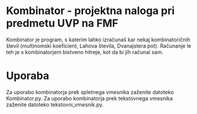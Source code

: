 # Kombinator - projektna naloga pri predmetu UVP na FMF
Kombinator je program, s katerim lahko izračunaš kar nekaj kombinatoričnih števil (multinomski koeficient, Lahova števila, Dvanajstera pot). Računanje le teh je s kombinatorjem bistveno hitreje, kot da bi jih računal sam.

# Uporaba
Za uporabo kombinatorja prek spletnega vmesnika zaženite datoteko Kombinator.py.
Za uporabo kombinatorja prek tekstovnega vmesnika zaženite datoteko tekstovni_vmesnik.py.

